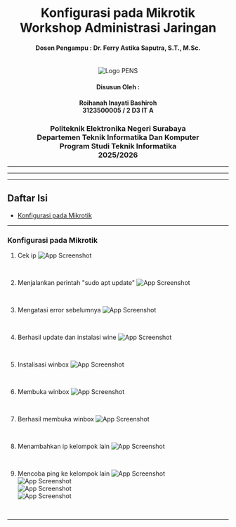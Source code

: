 <div align="center">
    <h1 style="text-align: center;font-weight: bold">Konfigurasi pada Mikrotik<br>Workshop Administrasi Jaringan</h1>
    <h4 style="text-align: center;">Dosen Pengampu : Dr. Ferry Astika Saputra, S.T., M.Sc.</h4>
</div>
<br />
<div align="center">
    <img src="Assets/Logo_PENS.png" alt="Logo PENS">
    <h4 style="text-align: center;">Disusun Oleh : </h4>
    <p style="text-align: center;">
        <strong>Roihanah Inayati Bashiroh</strong><br>
        <strong>3123500005 / 2 D3 IT A</strong><br>
    </p>

<h3>Politeknik Elektronika Negeri Surabaya<br>Departemen Teknik
Informatika Dan Komputer<br>Program Studi Teknik Informatika<br>2025/2026</h3>
    <hr>
    <hr>
</div>

---

## Daftar Isi

- [Konfigurasi pada Mikrotik](#konfigurasi-pada-mikrotik)

---

### Konfigurasi pada Mikrotik

1.  Cek ip
    ![App Screenshot](Assets/cekip.jpg)<br>

<br>

2. Menjalankan perintah "sudo apt update"
    ![App Screenshot](Assets/errorini.jpg)<br>

<br>

3. Mengatasi error sebelumnya
    ![App Screenshot](Assets/solveerror.jpg)<br>

<br>

4. Berhasil update dan instalasi wine
    ![App Screenshot](Assets/successupdate.jpg)<br>

<br>

5. Instalisasi winbox
    ![App Screenshot](Assets/downloadwinbox.jpg)<br>

<br>

6. Membuka winbox
    ![App Screenshot](Assets/openwinbox.jpg)<br>

<br>

7. Berhasil membuka winbox
    ![App Screenshot](Assets/successopenwinbox.jpg)<br>

<br>

8. Menambahkan ip kelompok lain
    ![App Screenshot](Assets/addipkellain.jpg)<br>

<br>

9. Mencoba ping ke kelompok lain
    ![App Screenshot](Assets/pingkellain.jpg)<br>
    ![App Screenshot](Assets/pingkellain2.jpg)<br>
    ![App Screenshot](Assets/pingkellain3.jpg)<br>
    ![App Screenshot](Assets/pingkellain4.jpg)<br>

<br>

---
